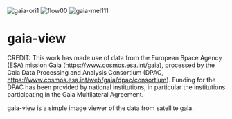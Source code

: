 ![gaia-ori1](https://user-images.githubusercontent.com/84015964/194686728-ff01e455-4c9d-49e7-832d-b7f51808dc34.jpg)
![flow00](https://user-images.githubusercontent.com/84015964/194686736-ca4bea4a-057c-4799-b180-d736a812c709.png)
![gaia-mel111](https://user-images.githubusercontent.com/84015964/194463331-99223c74-61be-40a9-a377-f67429c7b952.jpg)
# gaia-view

CREDIT:
This work has made use of data from the European Space Agency (ESA) mission Gaia (https://www.cosmos.esa.int/gaia),
processed by the Gaia Data Processing and Analysis Consortium (DPAC, https://www.cosmos.esa.int/web/gaia/dpac/consortium).
Funding for the DPAC has been provided by national institutions, in particular the institutions participating in the Gaia Multilateral Agreement.

gaia-view is a simple image viewer of the data from satellite gaia.
